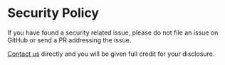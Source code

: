 # Security Policy

If you have found a security related issue, please do not file an issue on
GitHub or send a PR addressing the issue.


[Contact us](mailto:encoded_token@codemeister.dev) directly and you will be given
full credit for your disclosure.
